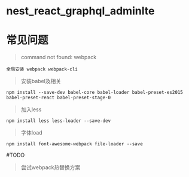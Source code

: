# nest_react_graphql_adminlte
# 常见问题
> command not found: webpack
```
全局安装 webpack webpack-cli
```

> 安装babel及相关
```
npm install --save-dev babel-core babel-loader babel-preset-es2015 babel-preset-react babel-preset-stage-0
```
> 加入less
````
npm install less less-loader --save-dev
````
> 字体load

````
npm install font-awesome-webpack file-loader --save
````

#TODO

> 尝试webpack热替换方案
